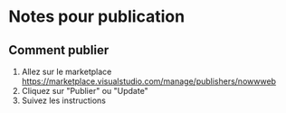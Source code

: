 # Notes pour publication
## Comment publier
1. Allez sur le marketplace https://marketplace.visualstudio.com/manage/publishers/nowwweb
2. Cliquez sur "Publier" ou "Update"
3. Suivez les instructions
